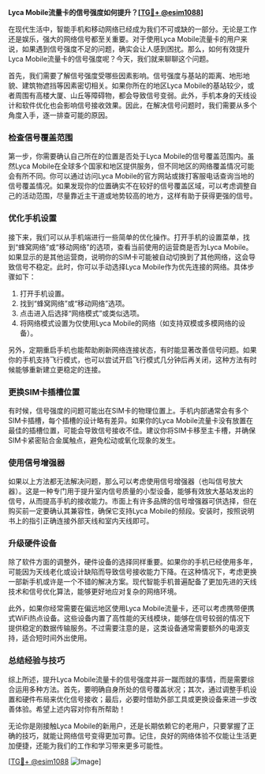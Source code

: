 **Lyca Mobile流量卡的信号强度如何提升？[[TG💪+ @esim1088](https://t.me/s/esim1088)]**

在现代生活中，智能手机和移动网络已经成为我们不可或缺的一部分。无论是工作还是娱乐，强大的网络信号都至关重要。对于使用Lyca Mobile流量卡的用户来说，如果遇到信号强度不足的问题，确实会让人感到困扰。那么，如何有效提升Lyca Mobile流量卡的信号强度呢？今天，我们就来聊聊这个问题。

首先，我们需要了解信号强度受哪些因素影响。信号强度与基站的距离、地形地貌、建筑物遮挡等因素密切相关。如果你所在的地区Lyca Mobile的基站较少，或者周围有高楼大厦、山丘等障碍物，都会导致信号变弱。此外，手机本身的天线设计和软件优化也会影响信号接收效果。因此，在解决信号问题时，我们需要从多个角度入手，逐一排查可能的原因。

### **检查信号覆盖范围**

第一步，你需要确认自己所在的位置是否处于Lyca Mobile的信号覆盖范围内。虽然Lyca Mobile在全球多个国家和地区提供服务，但不同地区的网络覆盖情况可能会有所不同。你可以通过访问Lyca Mobile的官方网站或拨打客服电话查询当地的信号覆盖情况。如果发现你的位置确实不在较好的信号覆盖区域，可以考虑调整自己的活动范围，尽量靠近主干道或地势较高的地方，这样有助于获得更强的信号。

### **优化手机设置**

接下来，我们可以从手机端进行一些简单的优化操作。打开手机的设置菜单，找到“蜂窝网络”或“移动网络”的选项，查看当前使用的运营商是否为Lyca Mobile。如果显示的是其他运营商，说明你的SIM卡可能被自动切换到了其他网络，这会导致信号不稳定。此时，你可以手动选择Lyca Mobile作为优先连接的网络。具体步骤如下：

1. 打开手机设置。
2. 找到“蜂窝网络”或“移动网络”选项。
3. 点击进入后选择“网络模式”或类似选项。
4. 将网络模式设置为仅使用Lyca Mobile的网络（如支持双模或多模网络的设备）。

另外，定期重启手机也能帮助刷新网络连接状态，有时能显著改善信号问题。如果你的手机支持飞行模式，也可以尝试开启飞行模式几分钟后再关闭，这种方法有时候能够重新建立更稳定的连接。

### **更换SIM卡插槽位置**

有时候，信号强度的问题可能出在SIM卡的物理位置上。手机内部通常会有多个SIM卡插槽，每个插槽的设计略有差异。如果你的Lyca Mobile流量卡没有放置在最佳的插槽位置，可能会导致信号接收不佳。建议你将SIM卡移至主卡槽，并确保SIM卡紧密贴合金属触点，避免松动或氧化现象的发生。

### **使用信号增强器**

如果以上方法都无法解决问题，那么可以考虑使用信号增强器（也叫信号放大器）。这是一种专门用于提升室内信号质量的小型设备，能够有效放大基站发出的信号，从而提高手机的接收能力。市面上有许多品牌的信号增强器可供选择，但在购买前一定要确认其兼容性，确保它支持Lyca Mobile的频段。安装时，按照说明书上的指引正确连接外部天线和室内天线即可。

### **升级硬件设备**

除了软件方面的调整外，硬件设备的选择同样重要。如果你的手机已经使用多年，可能因为天线老化或设计缺陷而导致信号接收能力下降。在这种情况下，考虑更换一部新手机或许是一个不错的解决方案。现代智能手机普遍配备了更加先进的天线技术和信号优化算法，能够更好地应对复杂的网络环境。

此外，如果你经常需要在偏远地区使用Lyca Mobile流量卡，还可以考虑携带便携式WiFi热点设备。这些设备内置了高性能的天线模块，能够在信号较弱的情况下提供稳定的数据传输服务。不过需要注意的是，这类设备通常需要额外的电源支持，适合短时间外出使用。

### **总结经验与技巧**

综上所述，提升Lyca Mobile流量卡的信号强度并非一蹴而就的事情，而是需要综合运用多种方法。首先，要明确自身所处的信号覆盖状况；其次，通过调整手机设置和硬件布局来优化信号接收；最后，必要时借助外部工具或更换设备来进一步改善体验。希望上述内容对你有所帮助！

无论你是刚接触Lyca Mobile的新用户，还是长期依赖它的老用户，只要掌握了正确的技巧，就能让网络信号变得更加可靠。记住，良好的网络体验不仅能让生活更加便捷，还能为我们的工作和学习带来更多可能性。

[[TG💪+ @esim1088](https://t.me/s/esim1088) ![Image](https://i.postimg.cc/4NQfJmqS/Snipaste-2025-05-13-00-14-12.png)]